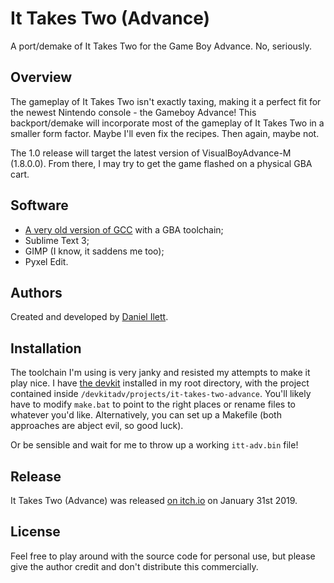 # It Takes Two (Advance)
A port/demake of It Takes Two for the Game Boy Advance. No, seriously.

## Overview

The gameplay of It Takes Two isn't exactly taxing, making it a perfect fit for the newest Nintendo console - the Gameboy Advance! This backport/demake will incorporate most of the gameplay of It Takes Two in a smaller form factor. Maybe I'll even fix the recipes. Then again, maybe not.

The 1.0 release will target the latest version of VisualBoyAdvance-M (1.8.0.0). From there, I may try to get the game flashed on a physical GBA cart.

## Software

+ [A very old version of GCC](https://web.archive.org/web/20090123170129/http://webbesen.dk:80/gba/default.asp) with a GBA toolchain;
+ Sublime Text 3;
+ GIMP (I know, it saddens me too);
+ Pyxel Edit.

## Authors

Created and developed by [Daniel Ilett](https://github.com/daniel-ilett).

## Installation

The toolchain I'm using is very janky and resisted my attempts to make it play nice. I have [the devkit](https://web.archive.org/web/20090123170129/http://webbesen.dk:80/gba/default.asp) installed in my root directory, with the project contained inside `/devkitadv/projects/it-takes-two-advance`. You'll likely have to modify `make.bat` to point to the right places or rename files to whatever you'd like. Alternatively, you can set up a Makefile (both approaches are abject evil, so good luck).

Or be sensible and wait for me to throw up a working `itt-adv.bin` file!

## Release

It Takes Two (Advance) was released [on itch.io](https://danielilett.itch.io/it-takes-two-advance) on January 31st 2019.

## License
Feel free to play around with the source code for personal use, but please give the author credit and don't distribute this commercially.
